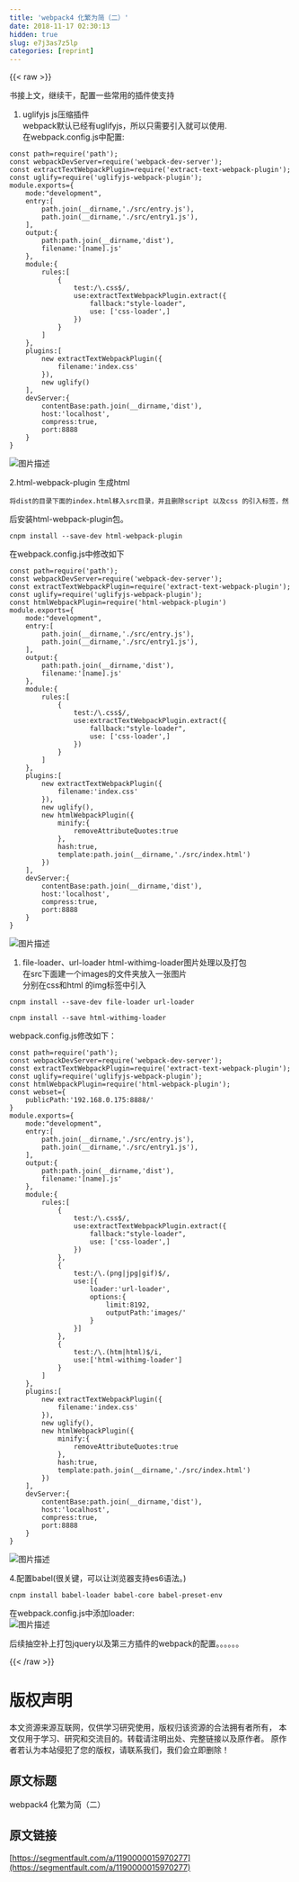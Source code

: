 ```yaml
---
title: 'webpack4 化繁为简（二）' 
date: 2018-11-17 02:30:13
hidden: true
slug: e7j3as7z5lp
categories: [reprint]
---
```


{{< raw >}}
<p>&#x4E66;&#x63A5;&#x4E0A;&#x6587;&#xFF0C;&#x7EE7;&#x7EED;&#x5E72;&#xFF0C;&#x914D;&#x7F6E;&#x4E00;&#x4E9B;&#x5E38;&#x7528;&#x7684;&#x63D2;&#x4EF6;&#x4F7F;&#x652F;&#x6301;</p><ol><li>uglifyjs js&#x538B;&#x7F29;&#x63D2;&#x4EF6;<br>webpack&#x9ED8;&#x8BA4;&#x5DF2;&#x7ECF;&#x6709;uglifyjs&#xFF0C;&#x6240;&#x4EE5;&#x53EA;&#x9700;&#x8981;&#x5F15;&#x5165;&#x5C31;&#x53EF;&#x4EE5;&#x4F7F;&#x7528;.<br>&#x5728;webpack.config.js&#x4E2D;&#x914D;&#x7F6E;:</li></ol><div class="widget-codetool" style="display:none"><div class="widget-codetool--inner"><span class="selectCode code-tool" data-toggle="tooltip" data-placement="top" title="" data-original-title="&#x5168;&#x9009;"></span> <span type="button" class="copyCode code-tool" data-toggle="tooltip" data-placement="top" data-clipboard-text="const path=require(&apos;path&apos;);
const webpackDevServer=require(&apos;webpack-dev-server&apos;);
const extractTextWebpackPlugin=require(&apos;extract-text-webpack-plugin&apos;);
const uglify=require(&apos;uglifyjs-webpack-plugin&apos;);
module.exports={
    mode:&quot;development&quot;,
    entry:[
        path.join(__dirname,&apos;./src/entry.js&apos;),
        path.join(__dirname,&apos;./src/entry1.js&apos;),
    ],
    output:{
        path:path.join(__dirname,&apos;dist&apos;),
        filename:&apos;[name].js&apos;
    },
    module:{
        rules:[
            {
                test:/\.css$/,
                use:extractTextWebpackPlugin.extract({
                    fallback:&quot;style-loader&quot;,
                    use: [&apos;css-loader&apos;,]
                })
            }
        ]
    },
    plugins:[
        new extractTextWebpackPlugin({
            filename:&apos;index.css&apos;
        }),
        new uglify()
    ],
    devServer:{
        contentBase:path.join(__dirname,&apos;dist&apos;),
        host:&apos;localhost&apos;,
        compress:true,
        port:8888
    }
}" title="" data-original-title="&#x590D;&#x5236;"></span> <span type="button" class="saveToNote code-tool" data-toggle="tooltip" data-placement="top" title="" data-original-title="&#x653E;&#x8FDB;&#x7B14;&#x8BB0;"></span></div></div><pre class="hljs typescript"><code><span class="hljs-keyword">const</span> path=<span class="hljs-built_in">require</span>(<span class="hljs-string">&apos;path&apos;</span>);
<span class="hljs-keyword">const</span> webpackDevServer=<span class="hljs-built_in">require</span>(<span class="hljs-string">&apos;webpack-dev-server&apos;</span>);
<span class="hljs-keyword">const</span> extractTextWebpackPlugin=<span class="hljs-built_in">require</span>(<span class="hljs-string">&apos;extract-text-webpack-plugin&apos;</span>);
<span class="hljs-keyword">const</span> uglify=<span class="hljs-built_in">require</span>(<span class="hljs-string">&apos;uglifyjs-webpack-plugin&apos;</span>);
<span class="hljs-built_in">module</span>.exports={
    mode:<span class="hljs-string">&quot;development&quot;</span>,
    entry:[
        path.join(__dirname,<span class="hljs-string">&apos;./src/entry.js&apos;</span>),
        path.join(__dirname,<span class="hljs-string">&apos;./src/entry1.js&apos;</span>),
    ],
    output:{
        path:path.join(__dirname,<span class="hljs-string">&apos;dist&apos;</span>),
        filename:<span class="hljs-string">&apos;[name].js&apos;</span>
    },
    <span class="hljs-keyword">module</span>:{
        rules:[
            {
                test:<span class="hljs-regexp">/\.css$/</span>,
                use:extractTextWebpackPlugin.extract({
                    fallback:<span class="hljs-string">&quot;style-loader&quot;</span>,
                    use: [<span class="hljs-string">&apos;css-loader&apos;</span>,]
                })
            }
        ]
    },
    plugins:[
        <span class="hljs-keyword">new</span> extractTextWebpackPlugin({
            filename:<span class="hljs-string">&apos;index.css&apos;</span>
        }),
        <span class="hljs-keyword">new</span> uglify()
    ],
    devServer:{
        contentBase:path.join(__dirname,<span class="hljs-string">&apos;dist&apos;</span>),
        host:<span class="hljs-string">&apos;localhost&apos;</span>,
        compress:<span class="hljs-literal">true</span>,
        port:<span class="hljs-number">8888</span>
    }
}</code></pre><p><span class="img-wrap"><img data-src="/img/bVbfayU?w=699&amp;h=722" src="https://static.alili.tech/img/bVbfayU?w=699&amp;h=722" alt="&#x56FE;&#x7247;&#x63CF;&#x8FF0;" title="&#x56FE;&#x7247;&#x63CF;&#x8FF0;" style="cursor:pointer;display:inline"></span></p><p>2.html-webpack-plugin &#x751F;&#x6210;html</p><div class="widget-codetool" style="display:none"><div class="widget-codetool--inner"><span class="selectCode code-tool" data-toggle="tooltip" data-placement="top" title="" data-original-title="&#x5168;&#x9009;"></span> <span type="button" class="copyCode code-tool" data-toggle="tooltip" data-placement="top" data-clipboard-text="&#x5C06;dist&#x7684;&#x76EE;&#x5F55;&#x4E0B;&#x9762;&#x7684;index.html&#x79FB;&#x5165;src&#x76EE;&#x5F55;&#xFF0C;&#x5E76;&#x4E14;&#x5220;&#x9664;script &#x4EE5;&#x53CA;css &#x7684;&#x5F15;&#x5165;&#x6807;&#x7B7E;&#xFF0C;&#x7136;    " title="" data-original-title="&#x590D;&#x5236;"></span> <span type="button" class="saveToNote code-tool" data-toggle="tooltip" data-placement="top" title="" data-original-title="&#x653E;&#x8FDB;&#x7B14;&#x8BB0;"></span></div></div><pre class="hljs applescript"><code style="word-break:break-word;white-space:initial">&#x5C06;dist&#x7684;&#x76EE;&#x5F55;&#x4E0B;&#x9762;&#x7684;index.html&#x79FB;&#x5165;src&#x76EE;&#x5F55;&#xFF0C;&#x5E76;&#x4E14;&#x5220;&#x9664;<span class="hljs-keyword">script</span> &#x4EE5;&#x53CA;css &#x7684;&#x5F15;&#x5165;&#x6807;&#x7B7E;&#xFF0C;&#x7136;    </code></pre><p>&#x540E;&#x5B89;&#x88C5;html-webpack-plugin&#x5305;&#x3002;</p><div class="widget-codetool" style="display:none"><div class="widget-codetool--inner"><span class="selectCode code-tool" data-toggle="tooltip" data-placement="top" title="" data-original-title="&#x5168;&#x9009;"></span> <span type="button" class="copyCode code-tool" data-toggle="tooltip" data-placement="top" data-clipboard-text="cnpm install --save-dev html-webpack-plugin" title="" data-original-title="&#x590D;&#x5236;"></span> <span type="button" class="saveToNote code-tool" data-toggle="tooltip" data-placement="top" title="" data-original-title="&#x653E;&#x8FDB;&#x7B14;&#x8BB0;"></span></div></div><pre class="hljs q"><code style="word-break:break-word;white-space:initial">cnpm install --<span class="hljs-built_in">save</span>-<span class="hljs-built_in">dev</span> html-webpack-plugin</code></pre><p>&#x5728;webpack.config.js&#x4E2D;&#x4FEE;&#x6539;&#x5982;&#x4E0B;</p><div class="widget-codetool" style="display:none"><div class="widget-codetool--inner"><span class="selectCode code-tool" data-toggle="tooltip" data-placement="top" title="" data-original-title="&#x5168;&#x9009;"></span> <span type="button" class="copyCode code-tool" data-toggle="tooltip" data-placement="top" data-clipboard-text="const path=require(&apos;path&apos;);
const webpackDevServer=require(&apos;webpack-dev-server&apos;);
const extractTextWebpackPlugin=require(&apos;extract-text-webpack-plugin&apos;);
const uglify=require(&apos;uglifyjs-webpack-plugin&apos;);
const htmlWebpackPlugin=require(&apos;html-webpack-plugin&apos;)
module.exports={
    mode:&quot;development&quot;,
    entry:[
        path.join(__dirname,&apos;./src/entry.js&apos;),
        path.join(__dirname,&apos;./src/entry1.js&apos;),
    ],
    output:{
        path:path.join(__dirname,&apos;dist&apos;),
        filename:&apos;[name].js&apos;
    },
    module:{
        rules:[
            {
                test:/\.css$/,
                use:extractTextWebpackPlugin.extract({
                    fallback:&quot;style-loader&quot;,
                    use: [&apos;css-loader&apos;,]
                })
            }
        ]
    },
    plugins:[
        new extractTextWebpackPlugin({
            filename:&apos;index.css&apos;
        }),
        new uglify(),
        new htmlWebpackPlugin({
            minify:{
                removeAttributeQuotes:true
            },
            hash:true,
            template:path.join(__dirname,&apos;./src/index.html&apos;)
        })
    ],
    devServer:{
        contentBase:path.join(__dirname,&apos;dist&apos;),
        host:&apos;localhost&apos;,
        compress:true,
        port:8888
    }
}" title="" data-original-title="&#x590D;&#x5236;"></span> <span type="button" class="saveToNote code-tool" data-toggle="tooltip" data-placement="top" title="" data-original-title="&#x653E;&#x8FDB;&#x7B14;&#x8BB0;"></span></div></div><pre class="hljs typescript"><code><span class="hljs-keyword">const</span> path=<span class="hljs-built_in">require</span>(<span class="hljs-string">&apos;path&apos;</span>);
<span class="hljs-keyword">const</span> webpackDevServer=<span class="hljs-built_in">require</span>(<span class="hljs-string">&apos;webpack-dev-server&apos;</span>);
<span class="hljs-keyword">const</span> extractTextWebpackPlugin=<span class="hljs-built_in">require</span>(<span class="hljs-string">&apos;extract-text-webpack-plugin&apos;</span>);
<span class="hljs-keyword">const</span> uglify=<span class="hljs-built_in">require</span>(<span class="hljs-string">&apos;uglifyjs-webpack-plugin&apos;</span>);
<span class="hljs-keyword">const</span> htmlWebpackPlugin=<span class="hljs-built_in">require</span>(<span class="hljs-string">&apos;html-webpack-plugin&apos;</span>)
<span class="hljs-built_in">module</span>.exports={
    mode:<span class="hljs-string">&quot;development&quot;</span>,
    entry:[
        path.join(__dirname,<span class="hljs-string">&apos;./src/entry.js&apos;</span>),
        path.join(__dirname,<span class="hljs-string">&apos;./src/entry1.js&apos;</span>),
    ],
    output:{
        path:path.join(__dirname,<span class="hljs-string">&apos;dist&apos;</span>),
        filename:<span class="hljs-string">&apos;[name].js&apos;</span>
    },
    <span class="hljs-keyword">module</span>:{
        rules:[
            {
                test:<span class="hljs-regexp">/\.css$/</span>,
                use:extractTextWebpackPlugin.extract({
                    fallback:<span class="hljs-string">&quot;style-loader&quot;</span>,
                    use: [<span class="hljs-string">&apos;css-loader&apos;</span>,]
                })
            }
        ]
    },
    plugins:[
        <span class="hljs-keyword">new</span> extractTextWebpackPlugin({
            filename:<span class="hljs-string">&apos;index.css&apos;</span>
        }),
        <span class="hljs-keyword">new</span> uglify(),
        <span class="hljs-keyword">new</span> htmlWebpackPlugin({
            minify:{
                removeAttributeQuotes:<span class="hljs-literal">true</span>
            },
            hash:<span class="hljs-literal">true</span>,
            template:path.join(__dirname,<span class="hljs-string">&apos;./src/index.html&apos;</span>)
        })
    ],
    devServer:{
        contentBase:path.join(__dirname,<span class="hljs-string">&apos;dist&apos;</span>),
        host:<span class="hljs-string">&apos;localhost&apos;</span>,
        compress:<span class="hljs-literal">true</span>,
        port:<span class="hljs-number">8888</span>
    }
}</code></pre><p><span class="img-wrap"><img data-src="/img/bVbfaAy?w=573&amp;h=661" src="https://static.alili.tech/img/bVbfaAy?w=573&amp;h=661" alt="&#x56FE;&#x7247;&#x63CF;&#x8FF0;" title="&#x56FE;&#x7247;&#x63CF;&#x8FF0;" style="cursor:pointer;display:inline"></span></p><ol><li>file-loader&#x3001;url-loader html-withimg-loader&#x56FE;&#x7247;&#x5904;&#x7406;&#x4EE5;&#x53CA;&#x6253;&#x5305;<br>&#x5728;src&#x4E0B;&#x9762;&#x5EFA;&#x4E00;&#x4E2A;images&#x7684;&#x6587;&#x4EF6;&#x5939;&#x653E;&#x5165;&#x4E00;&#x5F20;&#x56FE;&#x7247;<br>&#x5206;&#x522B;&#x5728;css&#x548C;html &#x7684;img&#x6807;&#x7B7E;&#x4E2D;&#x5F15;&#x5165;</li></ol><div class="widget-codetool" style="display:none"><div class="widget-codetool--inner"><span class="selectCode code-tool" data-toggle="tooltip" data-placement="top" title="" data-original-title="&#x5168;&#x9009;"></span> <span type="button" class="copyCode code-tool" data-toggle="tooltip" data-placement="top" data-clipboard-text="cnpm install --save-dev file-loader url-loader" title="" data-original-title="&#x590D;&#x5236;"></span> <span type="button" class="saveToNote code-tool" data-toggle="tooltip" data-placement="top" title="" data-original-title="&#x653E;&#x8FDB;&#x7B14;&#x8BB0;"></span></div></div><pre class="hljs fortran"><code style="word-break:break-word;white-space:initial">cnpm install --<span class="hljs-keyword">save</span>-dev <span class="hljs-keyword">file</span>-loader url-loader</code></pre><div class="widget-codetool" style="display:none"><div class="widget-codetool--inner"><span class="selectCode code-tool" data-toggle="tooltip" data-placement="top" title="" data-original-title="&#x5168;&#x9009;"></span> <span type="button" class="copyCode code-tool" data-toggle="tooltip" data-placement="top" data-clipboard-text="cnpm install --save html-withimg-loader" title="" data-original-title="&#x590D;&#x5236;"></span> <span type="button" class="saveToNote code-tool" data-toggle="tooltip" data-placement="top" title="" data-original-title="&#x653E;&#x8FDB;&#x7B14;&#x8BB0;"></span></div></div><pre class="hljs sql"><code style="word-break:break-word;white-space:initial">cnpm <span class="hljs-keyword">install</span> <span class="hljs-comment">--save html-withimg-loader</span></code></pre><p>webpack.config.js&#x4FEE;&#x6539;&#x5982;&#x4E0B;&#xFF1A;</p><div class="widget-codetool" style="display:none"><div class="widget-codetool--inner"><span class="selectCode code-tool" data-toggle="tooltip" data-placement="top" title="" data-original-title="&#x5168;&#x9009;"></span> <span type="button" class="copyCode code-tool" data-toggle="tooltip" data-placement="top" data-clipboard-text="const path=require(&apos;path&apos;);
const webpackDevServer=require(&apos;webpack-dev-server&apos;);
const extractTextWebpackPlugin=require(&apos;extract-text-webpack-plugin&apos;);
const uglify=require(&apos;uglifyjs-webpack-plugin&apos;);
const htmlWebpackPlugin=require(&apos;html-webpack-plugin&apos;);
const webset={
    publicPath:&apos;192.168.0.175:8888/&apos;
}
module.exports={
    mode:&quot;development&quot;,
    entry:[
        path.join(__dirname,&apos;./src/entry.js&apos;),
        path.join(__dirname,&apos;./src/entry1.js&apos;),
    ],
    output:{
        path:path.join(__dirname,&apos;dist&apos;),
        filename:&apos;[name].js&apos;
    },
    module:{
        rules:[
            {
                test:/\.css$/,
                use:extractTextWebpackPlugin.extract({
                    fallback:&quot;style-loader&quot;,
                    use: [&apos;css-loader&apos;,]
                })
            },
            {
                test:/\.(png|jpg|gif)$/,
                use:[{
                    loader:&apos;url-loader&apos;,
                    options:{
                        limit:8192,
                        outputPath:&apos;images/&apos;
                    }
                }]
            },
            {
                test:/\.(htm|html)$/i,
                use:[&apos;html-withimg-loader&apos;]
            }
        ]
    },
    plugins:[
        new extractTextWebpackPlugin({
            filename:&apos;index.css&apos;
        }),
        new uglify(),
        new htmlWebpackPlugin({
            minify:{
                removeAttributeQuotes:true
            },
            hash:true,
            template:path.join(__dirname,&apos;./src/index.html&apos;)
        })
    ],
    devServer:{
        contentBase:path.join(__dirname,&apos;dist&apos;),
        host:&apos;localhost&apos;,
        compress:true,
        port:8888
    }
}" title="" data-original-title="&#x590D;&#x5236;"></span> <span type="button" class="saveToNote code-tool" data-toggle="tooltip" data-placement="top" title="" data-original-title="&#x653E;&#x8FDB;&#x7B14;&#x8BB0;"></span></div></div><pre class="hljs typescript"><code><span class="hljs-keyword">const</span> path=<span class="hljs-built_in">require</span>(<span class="hljs-string">&apos;path&apos;</span>);
<span class="hljs-keyword">const</span> webpackDevServer=<span class="hljs-built_in">require</span>(<span class="hljs-string">&apos;webpack-dev-server&apos;</span>);
<span class="hljs-keyword">const</span> extractTextWebpackPlugin=<span class="hljs-built_in">require</span>(<span class="hljs-string">&apos;extract-text-webpack-plugin&apos;</span>);
<span class="hljs-keyword">const</span> uglify=<span class="hljs-built_in">require</span>(<span class="hljs-string">&apos;uglifyjs-webpack-plugin&apos;</span>);
<span class="hljs-keyword">const</span> htmlWebpackPlugin=<span class="hljs-built_in">require</span>(<span class="hljs-string">&apos;html-webpack-plugin&apos;</span>);
<span class="hljs-keyword">const</span> webset={
    publicPath:<span class="hljs-string">&apos;192.168.0.175:8888/&apos;</span>
}
<span class="hljs-built_in">module</span>.exports={
    mode:<span class="hljs-string">&quot;development&quot;</span>,
    entry:[
        path.join(__dirname,<span class="hljs-string">&apos;./src/entry.js&apos;</span>),
        path.join(__dirname,<span class="hljs-string">&apos;./src/entry1.js&apos;</span>),
    ],
    output:{
        path:path.join(__dirname,<span class="hljs-string">&apos;dist&apos;</span>),
        filename:<span class="hljs-string">&apos;[name].js&apos;</span>
    },
    <span class="hljs-keyword">module</span>:{
        rules:[
            {
                test:<span class="hljs-regexp">/\.css$/</span>,
                use:extractTextWebpackPlugin.extract({
                    fallback:<span class="hljs-string">&quot;style-loader&quot;</span>,
                    use: [<span class="hljs-string">&apos;css-loader&apos;</span>,]
                })
            },
            {
                test:<span class="hljs-regexp">/\.(png|jpg|gif)$/</span>,
                use:[{
                    loader:<span class="hljs-string">&apos;url-loader&apos;</span>,
                    options:{
                        limit:<span class="hljs-number">8192</span>,
                        outputPath:<span class="hljs-string">&apos;images/&apos;</span>
                    }
                }]
            },
            {
                test:<span class="hljs-regexp">/\.(htm|html)$/i</span>,
                use:[<span class="hljs-string">&apos;html-withimg-loader&apos;</span>]
            }
        ]
    },
    plugins:[
        <span class="hljs-keyword">new</span> extractTextWebpackPlugin({
            filename:<span class="hljs-string">&apos;index.css&apos;</span>
        }),
        <span class="hljs-keyword">new</span> uglify(),
        <span class="hljs-keyword">new</span> htmlWebpackPlugin({
            minify:{
                removeAttributeQuotes:<span class="hljs-literal">true</span>
            },
            hash:<span class="hljs-literal">true</span>,
            template:path.join(__dirname,<span class="hljs-string">&apos;./src/index.html&apos;</span>)
        })
    ],
    devServer:{
        contentBase:path.join(__dirname,<span class="hljs-string">&apos;dist&apos;</span>),
        host:<span class="hljs-string">&apos;localhost&apos;</span>,
        compress:<span class="hljs-literal">true</span>,
        port:<span class="hljs-number">8888</span>
    }
}</code></pre><p><span class="img-wrap"><img data-src="/img/bVbfaHB?w=525&amp;h=486" src="https://static.alili.tech/img/bVbfaHB?w=525&amp;h=486" alt="&#x56FE;&#x7247;&#x63CF;&#x8FF0;" title="&#x56FE;&#x7247;&#x63CF;&#x8FF0;" style="cursor:pointer;display:inline"></span></p><p>4.&#x914D;&#x7F6E;babel(&#x5F88;&#x5173;&#x952E;&#xFF0C;&#x53EF;&#x4EE5;&#x8BA9;&#x6D4F;&#x89C8;&#x5668;&#x652F;&#x6301;es6&#x8BED;&#x6CD5;&#x3002;)</p><div class="widget-codetool" style="display:none"><div class="widget-codetool--inner"><span class="selectCode code-tool" data-toggle="tooltip" data-placement="top" title="" data-original-title="&#x5168;&#x9009;"></span> <span type="button" class="copyCode code-tool" data-toggle="tooltip" data-placement="top" data-clipboard-text="cnpm install babel-loader babel-core babel-preset-env" title="" data-original-title="&#x590D;&#x5236;"></span> <span type="button" class="saveToNote code-tool" data-toggle="tooltip" data-placement="top" title="" data-original-title="&#x653E;&#x8FDB;&#x7B14;&#x8BB0;"></span></div></div><pre class="hljs mipsasm"><code style="word-break:break-word;white-space:initial">cnpm <span class="hljs-keyword">install </span><span class="hljs-keyword">babel-loader </span><span class="hljs-keyword">babel-core </span><span class="hljs-keyword">babel-preset-env</span></code></pre><p>&#x5728;webpack.config.js&#x4E2D;&#x6DFB;&#x52A0;loader:<br><span class="img-wrap"><img data-src="/img/bVbfaLb?w=418&amp;h=262" src="https://static.alili.tech/img/bVbfaLb?w=418&amp;h=262" alt="&#x56FE;&#x7247;&#x63CF;&#x8FF0;" title="&#x56FE;&#x7247;&#x63CF;&#x8FF0;" style="cursor:pointer;display:inline"></span></p><p>&#x540E;&#x7EED;&#x62BD;&#x7A7A;&#x8865;&#x4E0A;&#x6253;&#x5305;jquery&#x4EE5;&#x53CA;&#x7B2C;&#x4E09;&#x65B9;&#x63D2;&#x4EF6;&#x7684;webpack&#x7684;&#x914D;&#x7F6E;&#x3002;&#x3002;&#x3002;&#x3002;&#x3002;&#x3002;</p>
{{< /raw >}}

# 版权声明
本文资源来源互联网，仅供学习研究使用，版权归该资源的合法拥有者所有，
本文仅用于学习、研究和交流目的。转载请注明出处、完整链接以及原作者。
原作者若认为本站侵犯了您的版权，请联系我们，我们会立即删除！

## 原文标题
webpack4 化繁为简（二）

## 原文链接
[https://segmentfault.com/a/1190000015970277](https://segmentfault.com/a/1190000015970277)

